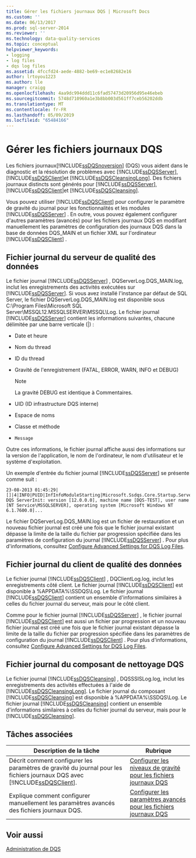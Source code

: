 ```yaml
---
title: Gérer les fichiers journaux DQS | Microsoft Docs
ms.custom: ''
ms.date: 06/13/2017
ms.prod: sql-server-2014
ms.reviewer: ''
ms.technology: data-quality-services
ms.topic: conceptual
helpviewer_keywords:
- logging
- log files
- dqs log files
ms.assetid: 4fccfd24-aede-4882-be69-ec1e82682e16
author: lrtoyou1223
ms.author: lle
manager: craigg
ms.openlocfilehash: 4aa9dc994ddd11c6fad57473d20956d95e46ebeb
ms.sourcegitcommit: 5748d710960a1e3b8bb003d561ff7ceb56202ddb
ms.translationtype: MT
ms.contentlocale: fr-FR
ms.lasthandoff: 05/09/2019
ms.locfileid: "65484166"
---
```

# <a name="manage-dqs-log-files"></a>Gérer les fichiers journaux DQS
  Les fichiers journaux[!INCLUDE[ssDQSnoversion](../includes/ssdqsnoversion-md.md)] (DQS) vous aident dans le diagnostic et la résolution de problèmes avec [!INCLUDE[ssDQSServer](../includes/ssdqsserver-md.md)], [!INCLUDE[ssDQSClient](../includes/ssdqsclient-md.md)]et [!INCLUDE[ssDQSCleansingLong](../includes/ssdqscleansinglong-md.md)]. Des fichiers journaux distincts sont générés pour [!INCLUDE[ssDQSServer](../includes/ssdqsserver-md.md)], [!INCLUDE[ssDQSClient](../includes/ssdqsclient-md.md)]et [!INCLUDE[ssDQSCleansing](../includes/ssdqscleansing-md.md)].  
  
 Vous pouvez utiliser [!INCLUDE[ssDQSClient](../includes/ssdqsclient-md.md)] pour configurer le paramètre de gravité du journal pour les fonctionnalités et les modules [!INCLUDE[ssDQSServer](../includes/ssdqsserver-md.md)] . En outre, vous pouvez également configurer d'autres paramètres (avancés) pour les fichiers journaux DQS en modifiant manuellement les paramètres de configuration des journaux DQS dans la base de données DQS_MAIN et un fichier XML sur l'ordinateur [!INCLUDE[ssDQSClient](../includes/ssdqsclient-md.md)] .  
  
##  <a name="DQSServer"></a> Fichier journal du serveur de qualité des données  
 Le fichier journal [!INCLUDE[ssDQSServer](../includes/ssdqsserver-md.md)] , DQServerLog.DQS_MAIN.log, inclut les enregistrements des activités exécutées sur [!INCLUDE[ssDQSServer](../includes/ssdqsserver-md.md)]. Si vous avez installé l'instance par défaut de SQL Server, le fichier DQServerLog.DQS_MAIN.log est disponible sous C:\Program Files\Microsoft SQL Server\MSSQL12.MSSQLSERVER\MSSQL\Log. Le fichier journal [!INCLUDE[ssDQSServer](../includes/ssdqsserver-md.md)] contient les informations suivantes, chacune délimitée par une barre verticale (|) :  
  
-   Date et heure  
  
-   Nom du thread  
  
-   ID du thread  
  
-   Gravité de l'enregistrement (FATAL, ERROR, WARN, INFO et DEBUG)  
  
    > [!NOTE]  
    >  La gravité DEBUG est identique à Commentaires.  
  
-   UID (ID infrastructure DQS interne)  
  
-   Espace de noms  
  
-   Classe et méthode  
  
-   `Message`  
  
 Outre ces informations, le fichier journal affiche aussi des informations sur la version de l'application, le nom de l'ordinateur, le nom d'utilisateur et le système d'exploitation.  
  
 Un exemple d'entrée du fichier journal [!INCLUDE[ssDQSServer](../includes/ssdqsserver-md.md)] se présente comme suit :  
  
```  
23-08-2013 01:45:29|[]|4|INFO|PUID|InfInfoModuleStarting|Microsoft.Ssdqs.Core.Startup.ServerInit|Starting DQS ServerInit: version [12.0.0.0], machine name [DQS-TEST], user name [NT Service\MSSQLSERVER], operating system [Microsoft Windows NT 6.1.7600.0]...  
```  
  
 Le fichier DQServerLog.DQS_MAIN.log est un fichier de restauration et un nouveau fichier journal est créé une fois que le fichier journal existant dépasse la limite de la taille du fichier par progression spécifiée dans les paramètres de configuration du journal [!INCLUDE[ssDQSServer](../includes/ssdqsserver-md.md)] . Pour plus d'informations, consultez [Configure Advanced Settings for DQS Log Files](../../2014/data-quality-services/configure-advanced-settings-for-dqs-log-files.md).  
  
##  <a name="DQSClient"></a> Fichier journal du client de qualité des données  
 Le fichier journal [!INCLUDE[ssDQSClient](../includes/ssdqsclient-md.md)] , DQClientLog.log, inclut les enregistrements côté client. Le fichier journal [!INCLUDE[ssDQSClient](../includes/ssdqsclient-md.md)] est disponible à %APPDATA%\SSDQS\Log. Le fichier journal [!INCLUDE[ssDQSClient](../includes/ssdqsclient-md.md)] contient un ensemble d'informations similaires à celles du fichier journal du serveur, mais pour le côté client.  
  
 Comme pour le fichier journal [!INCLUDE[ssDQSServer](../includes/ssdqsserver-md.md)] , le fichier journal [!INCLUDE[ssDQSClient](../includes/ssdqsclient-md.md)] est aussi un fichier par progression et un nouveau fichier journal est créé une fois que le fichier journal existant dépasse la limite de la taille du fichier par progression spécifiée dans les paramètres de configuration du journal [!INCLUDE[ssDQSClient](../includes/ssdqsclient-md.md)] . Pour plus d'informations, consultez [Configure Advanced Settings for DQS Log Files](../../2014/data-quality-services/configure-advanced-settings-for-dqs-log-files.md).  
  
##  <a name="DQSCleansing"></a> Fichier journal du composant de nettoyage DQS  
 Le fichier journal [!INCLUDE[ssDQSCleansing](../includes/ssdqscleansing-md.md)] , DQSSSISLog.log, inclut les enregistrements des activités effectuées à l'aide de [!INCLUDE[ssDQSCleansingLong](../includes/ssdqscleansinglong-md.md)]. Le fichier journal du composant [!INCLUDE[ssDQSCleansing](../includes/ssdqscleansing-md.md)] est disponible à %APPDATA%\SSDQS\Log. Le fichier journal [!INCLUDE[ssDQSCleansing](../includes/ssdqscleansing-md.md)] contient un ensemble d'informations similaires à celles du fichier journal du serveur, mais pour le [!INCLUDE[ssDQSCleansing](../includes/ssdqscleansing-md.md)].  
  
##  <a name="RT"></a> Tâches associées  
  
|Description de la tâche|Rubrique|  
|----------------------|-----------|  
|Décrit comment configurer les paramètres de gravité du journal pour les fichiers journaux DQS avec [!INCLUDE[ssDQSClient](../includes/ssdqsclient-md.md)].|[Configurer les niveaux de gravité pour les fichiers journaux DQS](../../2014/data-quality-services/configure-severity-levels-for-dqs-log-files.md)|  
|Explique comment configurer manuellement les paramètres avancés des fichiers journaux DQS.|[Configurer les paramètres avancés pour les fichiers journaux DQS](../../2014/data-quality-services/configure-advanced-settings-for-dqs-log-files.md)|  
  
## <a name="see-also"></a>Voir aussi  
 [Administration de DQS](../../2014/data-quality-services/dqs-administration.md)  
  
  
